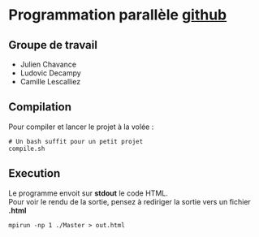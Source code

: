 Programmation parallèle [github](https://github.com/ludovic-decampy/EMA-Prog-Para)
===================
Groupe de travail
-------------
* Julien Chavance
* Ludovic Decampy
* Camille Lescalliez 

Compilation
-------------
Pour compiler et lancer le projet à la volée : 
```
# Un bash suffit pour un petit projet 
compile.sh
```
Execution
-------------
Le programme envoit sur **stdout** le code HTML.  
Pour voir le rendu de la sortie, pensez à rediriger la sortie vers un fichier **.html**
```
mpirun -np 1 ./Master > out.html
```

